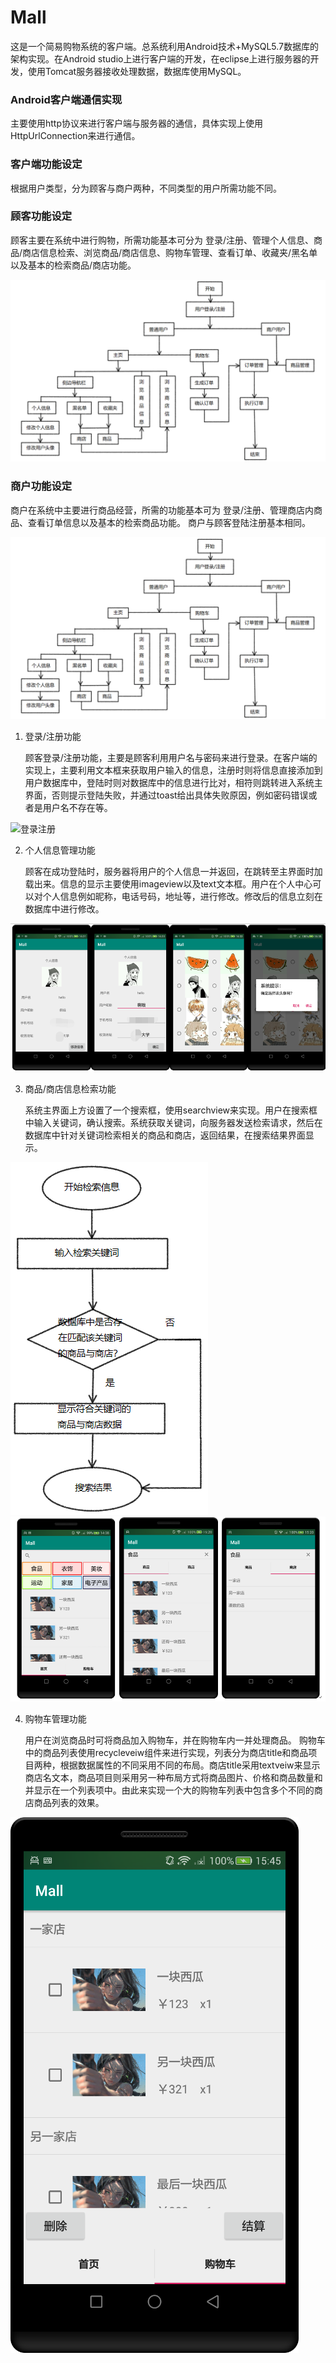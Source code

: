 # Mall
这是一个简易购物系统的客户端。总系统利用Android技术+MySQL5.7数据库的架构实现。在Android studio上进行客户端的开发，在eclipse上进行服务器的开发，使用Tomcat服务器接收处理数据，数据库使用MySQL。


### Android客户端通信实现
主要使用http协议来进行客户端与服务器的通信，具体实现上使用HttpUrlConnection来进行通信。

### 客户端功能设定
根据用户类型，分为顾客与商户两种，不同类型的用户所需功能不同。

### 顾客功能设定
顾客主要在系统中进行购物，所需功能基本可分为 登录/注册、管理个人信息、商品/商店信息检索、浏览商品/商店信息、购物车管理、查看订单、收藏夹/黑名单以及基本的检索商品/商店功能。

![总体设计](sample/系统总体设计.png)

### 商户功能设定
商户在系统中主要进行商品经营，所需的功能基本可为 登录/注册、管理商店内商品、查看订单信息以及基本的检索商品功能。
商户与顾客登陆注册基本相同。

![商户基本需求](sample/系统总体设计.png)

1. 登录/注册功能

    顾客登录/注册功能，主要是顾客利用用户名与密码来进行登录。在客户端的实现上，主要利用文本框来获取用户输入的信息，注册时则将信息直接添加到用户数据库中，登陆时则对数据库中的信息进行比对，相符则跳转进入系统主界面，否则提示登陆失败，并通过toast给出具体失败原因，例如密码错误或者是用户名不存在等。

![登录注册](sample/登录注册界面.png)

2. 个人信息管理功能

    顾客在成功登陆时，服务器将用户的个人信息一并返回，在跳转至主界面时加载出来。信息的显示主要使用imageview以及text文本框。用户在个人中心可以对个人信息例如昵称，电话号码，地址等，进行修改。修改后的信息立刻在数据库中进行修改。

![个人信息](sample/修改信息界面.png)

3. 商品/商店信息检索功能

    系统主界面上方设置了一个搜索框，使用searchview来实现。用户在搜索框中输入关键词，确认搜索。系统获取关键词，向服务器发送检索请求，然后在数据库中针对关键词检索相关的商品和商店，返回结果，在搜索结果界面显示。
    
![检索](sample/检索流程设计.png)
![检索界面](sample/检索.png)

4. 购物车管理功能

    用户在浏览商品时可将商品加入购物车，并在购物车内一并处理商品。
    购物车中的商品列表使用recycleveiw组件来进行实现，列表分为商店title和商品项目两种，根据数据属性的不同采用不同的布局。商店title采用textveiw来显示商店名文本，商品项目则采用另一种布局方式将商品图片、价格和商品数量和并显示在一个列表项中。由此来实现一个大的购物车列表中包含多个不同的商店商品列表的效果。
    
![购物车](sample/购物车界面设计.png)
